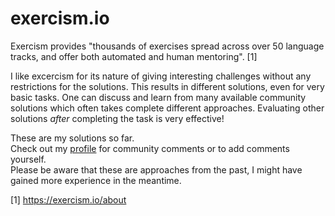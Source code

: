 # exercism.io

Exercism provides "thousands of exercises spread across over 50 language tracks, and offer both automated and human
mentoring". [1]

I like excercism for its nature of giving interesting challenges without any restrictions for the solutions. This
results in different solutions, even for very basic tasks. One can discuss and learn from many available community
solutions which often takes complete different approaches.
Evaluating other solutions *after* completing the task is very effective!

These are my solutions so far. \
Check out my [profile](https://exercism.io/profiles/UweKrause) for community comments or to add comments yourself. \
Please be aware that these are approaches from the past, I might have gained more experience in the meantime.

[1] https://exercism.io/about
